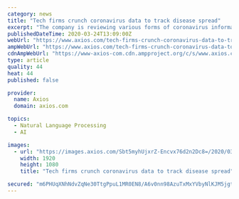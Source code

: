 ```yaml
---
category: news
title: "Tech firms crunch coronavirus data to track disease spread"
excerpt: "The company is reviewing various forms of coronavirus information on county and state websites using AI, including its Watson natural language processing that turns text into machine-friendly data. The project checks the sites for updates every 15 minutes and aggregates them into its map, which can be found on the Weather Channel mobile app or ..."
publishedDateTime: 2020-03-24T13:09:00Z
webUrl: "https://www.axios.com/tech-firms-crunch-coronavirus-data-to-track-disease-spread-e2a49766-74e6-4292-a754-192c5465bb23.html"
ampWebUrl: "https://www.axios.com/tech-firms-crunch-coronavirus-data-to-track-disease-spread-e2a49766-74e6-4292-a754-192c5465bb23.html"
cdnAmpWebUrl: "https://www-axios-com.cdn.ampproject.org/c/s/www.axios.com/tech-firms-crunch-coronavirus-data-to-track-disease-spread-e2a49766-74e6-4292-a754-192c5465bb23.html"
type: article
quality: 44
heat: 44
published: false

provider:
  name: Axios
  domain: axios.com

topics:
  - Natural Language Processing
  - AI

images:
  - url: "https://images.axios.com/Sbt5myhUjxrZ-Encvx76d2n2Dc8=/2020/03/23/1585000957509.jpg"
    width: 1920
    height: 1080
    title: "Tech firms crunch coronavirus data to track disease spread"

secured: "m6PHUqXNhNdvZqNe30TtgPpuL1MR0EN8/A6v0nn98AzuTxMxYVbyNlKJM5jgtVKMarO2tL0bnWjogwXKJOUuWGLeNuZEwsIAnSUsmxqmAaaz3pObv5/VLuxrkILwD+N530/7Gfk/iAThMupVaps596KXslWhynfqUzdCUQYLDTupbunzqaalW93k2S5b8nMuvbdfC8UVi73Gi1NH2Eyb8x1IDwgM0a6rk+VsElgLoDUecvrVoA0Zmxfif+r40JJGRnwbMLIj6mJV+Bu3VqYIM454+1ChEBVlh9niD1tyR5RyYk35JV7UToZFGmvj0hAOr5ccJVgNYS3jpgFBEn1IX/XsDGCMNfKMPkdjc1kxHWK/CMDfVhU/w4WqGUmEB6Dq3QnvQDQ64ac/HY4jTO8Kig6CyLnAb3u5wZvot6cNHYh36g0Hb7zryiOuNHfkeW/i9e1mUVYBm20V71msOZUJChtVfA8bduicCAEUX+jrq3I=;c5XVq7nC1aYHgDMOc0KbIw=="
---
```


